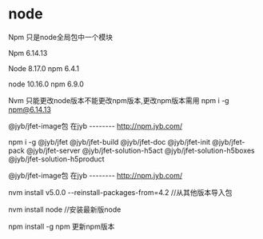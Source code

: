 # node

Npm 只是node全局包中一个模块

Npm 6.14.13

Node 8.17.0   npm 6.4.1

node 10.16.0   npm 6.9.0

Nvm 只能更改node版本不能更改npm版本,更改npm版本需用  npm i -g npm@6.14.13

@jyb/jfet-image包   在jyb -------- http://npm.jyb.com/    



npm i -g @jyb/jfet @jyb/jfet-build @jyb/jfet-doc @jyb/jfet-init @jyb/jfet-pack @jyb/jfet-server @jyb/jfet-solution-h5act @jyb/jfet-solution-h5boxes @jyb/jfet-solution-h5product

@jyb/jfet-image包   在jyb -------- http://npm.jyb.com/    

nvm install v5.0.0 --reinstall-packages-from=4.2    //从其他版本导入包

nvm install node   //安装最新版node



npm install -g npm  更新npm版本